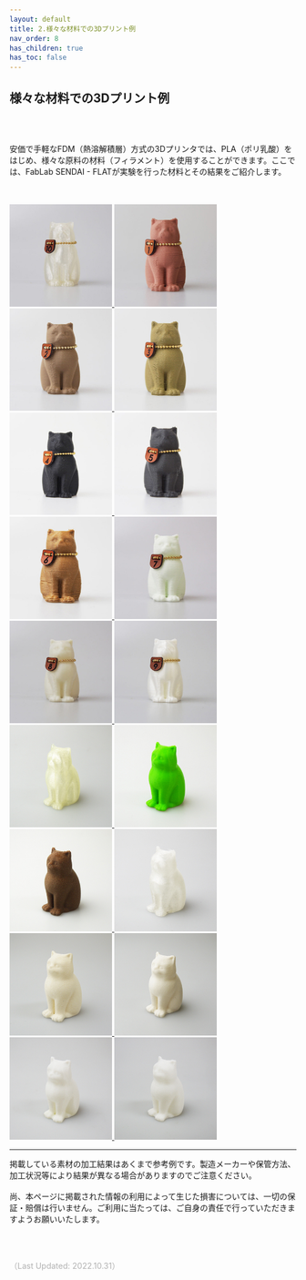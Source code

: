 ```yaml
---
layout: default
title: 2.様々な材料での3Dプリント例
nav_order: 8
has_children: true
has_toc: false
---
```


## 様々な材料での3Dプリント例
<br><br>

安価で手軽なFDM（熱溶解積層）方式の3Dプリンタでは、PLA（ポリ乳酸）をはじめ、様々な原料の材料（フィラメント）を使用することができます。ここでは、FabLab SENDAI - FLATが実験を行った材料とその結果をご紹介します。<br>

<br>
<br>

<a href="https://fablabsendai.github.io/materials-archive/11-01.html" title="#01 PLA">
<img src="assets/03/img_s/10.jpg" width="180px">
</a>
<a href="https://fablabsendai.github.io/materials-archive/11-02.html" title="#02 銅フィラメント">
<img src="assets/03/img_s/01.jpg" width="180px">
</a>
<a href="https://fablabsendai.github.io/materials-archive/11-03.html" title="#03 青銅フィラメント">
<img src="assets/03/img_s/02.jpg" width="180px">
</a>
<a href="https://fablabsendai.github.io/materials-archive/11-04.html" title="#04 真鍮フィラメント">
<img src="assets/03/img_s/03.jpg" width="180px">
</a>
<a href="https://fablabsendai.github.io/materials-archive/11-05.html" title="#05 導電性フィラメント">
<img src="assets/03/img_s/04.jpg" width="180px">
</a>
<a href="https://fablabsendai.github.io/materials-archive/11-06.html" title="#06 マグネティックフィラメント">
<img src="assets/03/img_s/05.jpg" width="180px">
</a>
<a href="https://fablabsendai.github.io/materials-archive/11-07.html" title="#07 竹フィラメント">
<img src="assets/03/img_s/06.jpg" width="180px">
</a>
<a href="https://fablabsendai.github.io/materials-archive/11-08.html" title="#08 ガラス強化フィラメント">
<img src="assets/03/img_s/07.jpg" width="180px">
</a>
<a href="https://fablabsendai.github.io/materials-archive/11-09.html" title="#09 蓄光フィラメント">
<img src="assets/03/img_s/08-1.jpg" width="180px">
</a>
<a href="https://fablabsendai.github.io/materials-archive/11-10.html" title="#10 分解性フィラメント">
<img src="assets/03/img_s/09.jpg" width="180px">
</a>
<a href="https://fablabsendai.github.io/materials-archive/11-11.html" title="#11 ルミシスフィラメント">
<img src="assets/03/img_s/11.jpg" width="180px">
</a>
<a href="https://fablabsendai.github.io/materials-archive/11-12.html" title="#12 高性能コポリエステルフィラメント">
<img src="assets/03/img_s/13.jpg" width="180px">
</a>
<a href="https://fablabsendai.github.io/materials-archive/11-13.html" title="#13 コルク原料フィラメント">
<img src="assets/03/img_s/14.jpg" width="180px">
</a>
<a href="https://fablabsendai.github.io/materials-archive/11-14.html" title="#14 形状記憶ポリマーフィラメント">
<img src="assets/03/img_s/15.jpg" width="180px">
</a>
<a href="https://fablabsendai.github.io/materials-archive/11-15.html" title="#15 軽量、高品質PLAフィラメント">
<img src="assets/03/img_s/18.jpg" width="180px">
</a>
<a href="https://fablabsendai.github.io/materials-archive/11-16.html" title="#16 高品質PLAフィラメント">
<img src="assets/03/img_s/20.jpg" width="180px">
</a>
<a href="https://fablabsendai.github.io/materials-archive/11-17.html" title="#17 “感温性”フィラメント（ユニチカ株式会社）">
<img src="assets/03/img_s/22.jpg" width="180px">
</a>
<a href="https://fablabsendai.github.io/materials-archive/11-18.html" title="#18 フレキシブル3Dプリンティング・フィラメント">
<img src="assets/03/img_s/24.jpg" width="180px">
</a>



<br>

---

掲載している素材の加工結果はあくまで参考例です。製造メーカーや保管方法、加工状況等により結果が異なる場合がありますのでご注意ください。<br>
<br>
尚、本ページに掲載された情報の利用によって生じた損害については、一切の保証・賠償は行いません。ご利用に当たっては、ご自身の責任で行っていただきますようお願いいたします。

<br><br>

<span style="color:#B2B2B2">
（Last Updated: 2022.10.31）
</span>
